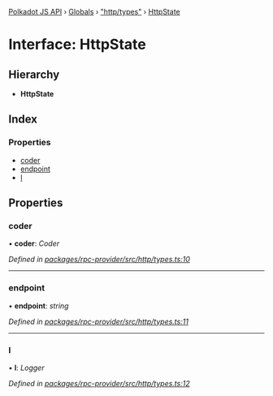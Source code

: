 [Polkadot JS API](../README.md) › [Globals](../globals.md) › ["http/types"](../modules/_http_types_.md) › [HttpState](_http_types_.httpstate.md)

# Interface: HttpState

## Hierarchy

* **HttpState**

## Index

### Properties

* [coder](_http_types_.httpstate.md#coder)
* [endpoint](_http_types_.httpstate.md#endpoint)
* [l](_http_types_.httpstate.md#l)

## Properties

###  coder

• **coder**: *Coder*

*Defined in [packages/rpc-provider/src/http/types.ts:10](https://github.com/polkadot-js/api/blob/c576c689d/packages/rpc-provider/src/http/types.ts#L10)*

___

###  endpoint

• **endpoint**: *string*

*Defined in [packages/rpc-provider/src/http/types.ts:11](https://github.com/polkadot-js/api/blob/c576c689d/packages/rpc-provider/src/http/types.ts#L11)*

___

###  l

• **l**: *Logger*

*Defined in [packages/rpc-provider/src/http/types.ts:12](https://github.com/polkadot-js/api/blob/c576c689d/packages/rpc-provider/src/http/types.ts#L12)*

